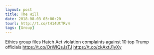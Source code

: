 ```yaml
---
layout: post
title: The Hill
date: 2018-08-03 03:00:20
tourl: http://t.co/t414UtTRv4
tags: [Group]
---
```

Ethics group files Hatch Act violation complaints against 10 top Trump officials https://t.co/OrWIQsJsTJ https://t.co/ckAxtJ1yXy